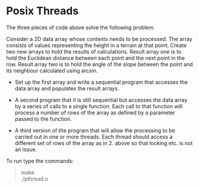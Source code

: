 # Posix Threads

The three pieces of code above solve the following problem.

Consider a 2D data array whose contents needs to be processed.
The array consists of values representing the height in a terrain at that point.
Create two new arrays to hold the results of calculations.
Result array one is to hold the Euclidean distance between each point and the
next point in the row.
Result array two is to hold the angle of the slope between the point and its
neighbour calculated using arcsin.


- Set up the first array and write a sequential program that
accesses the data array and populates the result arrays.

- A second program that it is still sequential but accesses
the data array by a series of calls to a single function. Each
call to that function will process a number of rows of the
array as defined by a parameter passed to the function.

- A third version of the program that will allow the processing
to be carried out in one or more threads. Each thread should
access a different set of rows of the array as in 2.
above so that locking etc. is not an issue.

To run type the commands:

>make  
>./pthread.o
